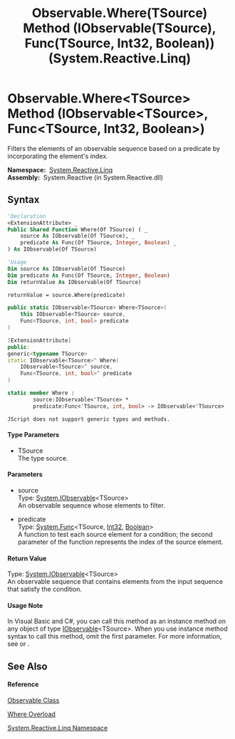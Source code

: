 ﻿---
title: Observable.Where(TSource) Method (IObservable(TSource), Func(TSource, Int32, Boolean)) (System.Reactive.Linq)
TOCTitle: Where(TSource) Method (IObservable(TSource), Func(TSource, Int32, Boolean))
ms:assetid: M:System.Reactive.Linq.Observable.Where``1(System.IObservable{``0},System.Func{``0,System.Int32,System.Boolean})
ms:mtpsurl: https://msdn.microsoft.com/en-us/library/Hh229267(v=VS.103)
ms:contentKeyID: 36068682
ms.date: 06/28/2011
mtps_version: v=VS.103
dev_langs:
- vb
- csharp
- c++
- fsharp
- jscript
---

# Observable.Where\<TSource\> Method (IObservable\<TSource\>, Func\<TSource, Int32, Boolean\>)

Filters the elements of an observable sequence based on a predicate by incorporating the element's index.

**Namespace:**  [System.Reactive.Linq](hh211929\(v=vs.103\).md)  
**Assembly:**  System.Reactive (in System.Reactive.dll)

## Syntax

``` vb
'Declaration
<ExtensionAttribute> _
Public Shared Function Where(Of TSource) ( _
    source As IObservable(Of TSource), _
    predicate As Func(Of TSource, Integer, Boolean) _
) As IObservable(Of TSource)
```

``` vb
'Usage
Dim source As IObservable(Of TSource)
Dim predicate As Func(Of TSource, Integer, Boolean)
Dim returnValue As IObservable(Of TSource)

returnValue = source.Where(predicate)
```

``` csharp
public static IObservable<TSource> Where<TSource>(
    this IObservable<TSource> source,
    Func<TSource, int, bool> predicate
)
```

``` c++
[ExtensionAttribute]
public:
generic<typename TSource>
static IObservable<TSource>^ Where(
    IObservable<TSource>^ source, 
    Func<TSource, int, bool>^ predicate
)
```

``` fsharp
static member Where : 
        source:IObservable<'TSource> * 
        predicate:Func<'TSource, int, bool> -> IObservable<'TSource> 
```

``` jscript
JScript does not support generic types and methods.
```

#### Type Parameters

  - TSource  
    The type source.

#### Parameters

  - source  
    Type: [System.IObservable](https://msdn.microsoft.com/en-us/library/Dd990377)\<TSource\>  
    An observable sequence whose elements to filter.  

<!-- end list -->

  - predicate  
    Type: [System.Func](https://msdn.microsoft.com/en-us/library/Bb534647)\<TSource, [Int32](https://msdn.microsoft.com/en-us/library/td2s409d), [Boolean](https://msdn.microsoft.com/en-us/library/a28wyd50)\>  
    A function to test each source element for a condition; the second parameter of the function represents the index of the source element.  

#### Return Value

Type: [System.IObservable](https://msdn.microsoft.com/en-us/library/Dd990377)\<TSource\>  
An observable sequence that contains elements from the input sequence that satisfy the condition.  

#### Usage Note

In Visual Basic and C\#, you can call this method as an instance method on any object of type [IObservable](https://msdn.microsoft.com/en-us/library/Dd990377)\<TSource\>. When you use instance method syntax to call this method, omit the first parameter. For more information, see [](https://msdn.microsoft.com/en-us/library/Bb384936) or [](https://msdn.microsoft.com/en-us/library/Bb383977).

## See Also

#### Reference

[Observable Class](hh244252\(v=vs.103\).md)

[Where Overload](hh212141\(v=vs.103\).md)

[System.Reactive.Linq Namespace](hh211929\(v=vs.103\).md)

